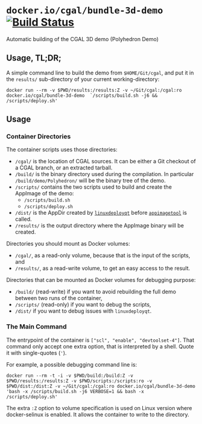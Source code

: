 # `docker.io/cgal/bundle-3d-demo` [![Build Status]][status-img]
Automatic building of the CGAL 3D demo (Polyhedron Demo)

## Usage, TL;DR;

A simple command line to build the demo from `$HOME/Git/cgal`, and put it
in the `results/` sub-directory of your current working-directory:

```shell
docker run --rm -v $PWD/results:/results:Z -v ~/Git/cgal:/cgal:ro docker.io/cgal/bundle-3d-demo  `/scripts/build.sh -j6 && /scripts/deploy.sh'
```

## Usage

### Container Directories

The container scripts uses those directories:

- `/cgal/` is the location of CGAL sources. It can be either a Git checkout
  of a CGAL branch, or an extracted tarball.
- `/build/` is the binary directory used during the compilation. In
  particular `/build/demo/Polyhedron/` will be the binary tree of the demo.
- `/scripts/` contains the two scripts used to build and create the
  AppImage of the demo:
  - `/scripts/build.sh`
  - `/scripts/deploy.sh`
- `/dist/` is the AppDir created by [`linuxdeployqt`] before [`appimagetool`]
  is called.
- `/results/` is the output directory where the AppImage binary will be
  created.

Directories you should mount as Docker volumes:

  - `/cgal/`, as a read-only volume, because that is the input of the
    scripts, and
  - `/results/`, as a read-write volume, to get an easy access to the
    result.

Directories that can be mounted as Docker volumes for debugging purpose:

  - `/build/` (read-write) if you want to avoid rebuilding the full demo
    between two runs of the container,
  - `/scripts/` (read-only) if you want to debug the scripts,
  - `/dist/` if you want to debug issues with `linuxdeployqt`.

### The Main Command
The entrypoint of the container is `["scl", "enable",
"devtoolset-4"]`. That command only accept one extra option, that is
interpreted by a shell. Quote it with single-quotes (`'`).

For example, a possible debugging command line is:

```shell
docker run --rm -t -i -v $PWD/build:/build:Z -v $PWD/results:/results:Z -v $PWD/scripts:/scripts:ro -v $PWD/dist:/dist:Z -v ~/Git/cgal:/cgal:ro docker.io/cgal/bundle-3d-demo  'bash -x /scripts/build.sh -j6 VERBOSE=1 && bash -x /scripts/deploy.sh'
```

The extra `:Z` option to volume specification is used on Linux version
where docker-selinux is enabled. It allows the container to write to the directory.

[Build Status]: https://travis-ci.org/lrineau/bundle-CGAL-3D-demo.svg?branch=master
[status-img]: https://travis-ci.org/lrineau/bundle-CGAL-3D-demo
[`linuxdeployqt`]: https://github.com/probonopd/linuxdeployqt
[`appimagetool`]: https://github.com/probonopd/AppImageKit
